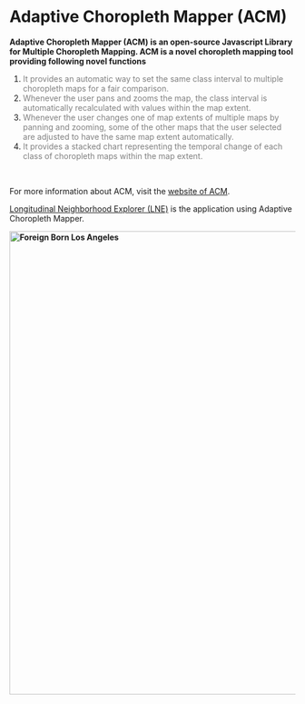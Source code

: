 # Adaptive Choropleth Mapper (ACM)

<p><strong>Adaptive Choropleth Mapper (ACM) is an open-source Javascript Library for Multiple Choropleth Mapping. ACM is a novel choropleth mapping tool providing following novel functions</strong></p>
<ol>
<li><span style="color: #808080;">It provides an automatic way to set the same class interval to multiple choropleth maps for a fair comparison.</span></li>
<li><span style="color: #808080;">Whenever the user pans and zooms the map, the class interval is automatically recalculated with values within the map extent.</span></li>
<li><span style="color: #808080;"> Whenever the user changes one of map extents of multiple maps by panning and zooming, some of the other maps that the user selected are adjusted to have the same map extent automatically.</span></li>
<li><span style="color: #808080;">It provides a stacked chart representing the temporal change of each class of choropleth maps within the map extent.&nbsp;</span></li>
</ol>

</br>
<p>For more information about ACM, visit the <a href="http://sarasen.asuscomm.com/ACM" target="_blank" rel="noopener">website of ACM</a>.&nbsp;&nbsp;</p>
<p><a href="http://sarasen.asuscomm.com/LNE" target="_blank" rel="noopener">Longitudinal Neighborhood Explorer (LNE)</a> is the application using Adaptive Choropleth Mapper.</p>

<strong><img src="http://sarasen.asuscomm.com/ACM/images/img1.PNG" alt="Foreign Born Los Angeles" width="1000" height="816" /></strong>
